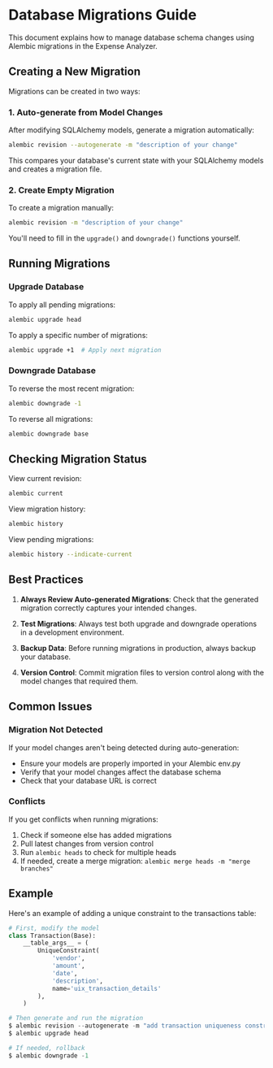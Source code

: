 # Database Migrations Guide

This document explains how to manage database schema changes using Alembic migrations in the Expense Analyzer.

## Creating a New Migration

Migrations can be created in two ways:

### 1. Auto-generate from Model Changes
After modifying SQLAlchemy models, generate a migration automatically:
```bash
alembic revision --autogenerate -m "description of your change"
```
This compares your database's current state with your SQLAlchemy models and creates a migration file.

### 2. Create Empty Migration
To create a migration manually:
```bash
alembic revision -m "description of your change"
```
You'll need to fill in the `upgrade()` and `downgrade()` functions yourself.

## Running Migrations

### Upgrade Database
To apply all pending migrations:
```bash
alembic upgrade head
```

To apply a specific number of migrations:
```bash
alembic upgrade +1  # Apply next migration
```

### Downgrade Database
To reverse the most recent migration:
```bash
alembic downgrade -1
```

To reverse all migrations:
```bash
alembic downgrade base
```

## Checking Migration Status

View current revision:
```bash
alembic current
```

View migration history:
```bash
alembic history
```

View pending migrations:
```bash
alembic history --indicate-current
```

## Best Practices

1. **Always Review Auto-generated Migrations**: Check that the generated migration correctly captures your intended changes.

2. **Test Migrations**: Always test both upgrade and downgrade operations in a development environment.

3. **Backup Data**: Before running migrations in production, always backup your database.

4. **Version Control**: Commit migration files to version control along with the model changes that required them.

## Common Issues

### Migration Not Detected
If your model changes aren't being detected during auto-generation:
- Ensure your models are properly imported in your Alembic env.py
- Verify that your model changes affect the database schema
- Check that your database URL is correct

### Conflicts
If you get conflicts when running migrations:
1. Check if someone else has added migrations
2. Pull latest changes from version control
3. Run `alembic heads` to check for multiple heads
4. If needed, create a merge migration: `alembic merge heads -m "merge branches"`

## Example

Here's an example of adding a unique constraint to the transactions table:

```python
# First, modify the model
class Transaction(Base):
    __table_args__ = (
        UniqueConstraint(
            'vendor', 
            'amount', 
            'date', 
            'description',
            name='uix_transaction_details'
        ),
    )

# Then generate and run the migration
$ alembic revision --autogenerate -m "add transaction uniqueness constraint"
$ alembic upgrade head

# If needed, rollback
$ alembic downgrade -1
```